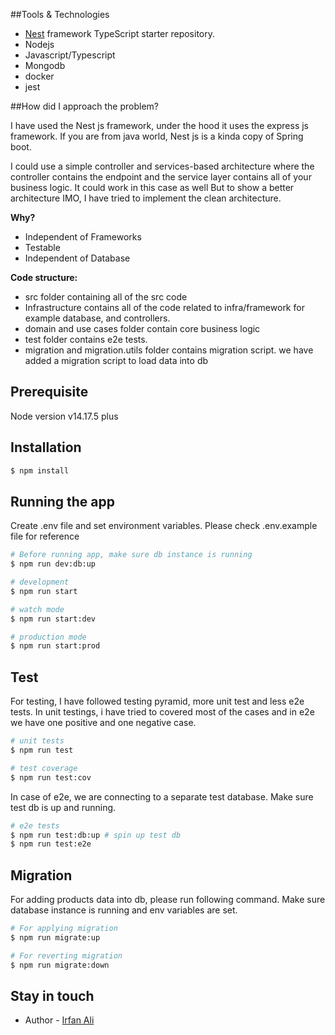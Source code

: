 

##Tools & Technologies
- [Nest](https://github.com/nestjs/nest) framework TypeScript starter repository.
- Nodejs
- Javascript/Typescript
- Mongodb
- docker
- jest


##How did I approach the problem?

I have used the Nest js framework, under the hood it uses the express js framework. If you are from java world,  Nest js is a kinda copy of Spring boot.

I could use a simple controller and services-based architecture where the controller contains the endpoint and the service layer contains all of your business logic. It could work in this case as well But to show a better architecture IMO, I have tried to implement the clean architecture.

**Why?**
- Independent of Frameworks
- Testable
- Independent of Database

**Code structure:**
- src folder containing all of the src code
- Infrastructure contains all of the code related to infra/framework for example database, and controllers.
- domain and use cases  folder contain core business logic
- test folder contains e2e tests.
- migration and migration.utils folder contains migration script. we have added a migration script to load data into db


## Prerequisite
Node version v14.17.5 plus

## Installation

```bash
$ npm install
```

## Running the app
Create .env file and set environment variables. Please check .env.example file for reference

```bash
# Before running app, make sure db instance is running 
$ npm run dev:db:up

# development
$ npm run start

# watch mode
$ npm run start:dev
```

```bash
# production mode
$ npm run start:prod
```

## Test

For testing, I have followed testing pyramid, more unit test and less e2e tests. 
In unit testings, i have tried to covered most of the cases and in e2e we have one positive and one negative case.

```bash
# unit tests
$ npm run test

# test coverage
$ npm run test:cov
```

In case of e2e, we are connecting to a separate test database. Make sure test db is up and running.
```bash
# e2e tests
$ npm run test:db:up # spin up test db
$ npm run test:e2e


```


## Migration
For adding products data into db, please run following command. Make sure database instance is running and env variables are set.
```bash
# For applying migration 
$ npm run migrate:up

# For reverting migration
$ npm run migrate:down
```

## Stay in touch

- Author - [Irfan Ali](https://github.com/Irfanbsse2060)

